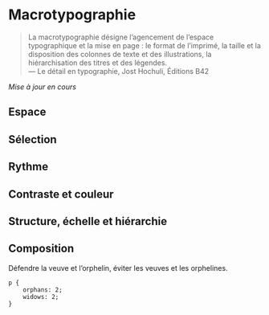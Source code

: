 # Macrotypographie

> La macrotypographie désigne l’agencement de l’espace typographique et la mise en page : le format de l’imprimé, la taille et la disposition des colonnes de texte et des illustrations, la hiérarchisation des titres et des légendes.  
    — Le détail en typographie, Jost Hochuli, Éditions B42

*Mise à jour en cours*

## Espace

## Sélection

## Rythme

## Contraste et couleur

## Structure, échelle et hiérarchie

## Composition

Défendre la veuve et l’orphelin, éviter les veuves et les orphelines.
```
p {
    orphans: 2;
    widows: 2;
}
```
